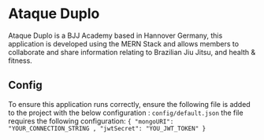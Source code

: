 # Ataque Duplo

Ataque Duplo is a BJJ Academy based in Hannover Germany, this application is developed using the MERN Stack and allows members to collaborate and share information relating to Brazilian Jiu Jitsu, and health & fitness.

## Config

To ensure this application runs correctly, ensure the following file is added to the project with the below configuration
: `config/default.json` the file requires the following configuration:
`{ "mongoURI": "YOUR_CONNECTION_STRING , "jwtSecret": "YOU_JWT_TOKEN" }`
